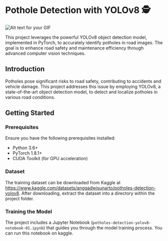 # Pothole Detection with YOLOv8 🕵️

![Alt text for your GIF](imgs/output.gif)

This project leverages the powerful YOLOv8 object detection model, implemented in PyTorch, to accurately identify potholes in road images. The goal is to enhance road safety and maintenance efficiency through advanced computer vision techniques.

## Introduction

Potholes pose significant risks to road safety, contributing to accidents and vehicle damage. This project addresses this issue by employing YOLOv8, a state-of-the-art object detection model, to detect and localize potholes in various road conditions.

## Getting Started

### Prerequisites

Ensure you have the following prerequisites installed:

- Python 3.6+
- PyTorch 1.8.1+
- CUDA Toolkit (for GPU acceleration)



### Dataset

The training dataset can be downloaded from Kaggle at https://www.kaggle.com/datasets/anggadwisunarto/potholes-detection-yolov8. After downloading, extract the dataset into a directory within the project folder.

### Training the Model

The project includes a Jupyter Notebook (`potholes-detection-yolov8-notebook-01.ipynb`) that guides you through the model training process. You can run this notebook on kaggle. 





